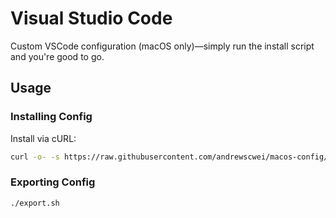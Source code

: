 # Visual Studio Code

Custom VSCode configuration (macOS only)—simply run the install script and you're good to go.

## Usage

### Installing Config

Install via cURL:

```sh
curl -o- -s https://raw.githubusercontent.com/andrewscwei/macos-config/master/vscode/install.sh | bash
```

### Exporting Config

```sh
./export.sh
```
